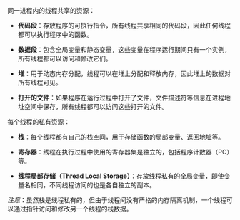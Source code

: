 
同一进程内的线程共享的资源：

- **代码段**：存放程序的可执行指令，所有线程共享相同的代码段，因此任何线程都可以执行程序中的函数。

- **数据段**：包含全局变量和静态变量，这些变量在程序运行期间只有一个实例，所有线程都可以访问和修改它们。

- **堆**：用于动态内存分配，线程可以在堆上分配和释放内存，因此堆上的数据对所有线程可见。

- **打开的文件**：如果程序在运行过程中打开了文件，文件描述符等信息在进程地址空间中保存，所有线程都可以访问这些打开的文件。

每个线程的私有资源：

- **栈**：每个线程都有自己的栈空间，用于存储函数的局部变量、返回地址等。

- **寄存器**：线程在执行过程中使用的寄存器集是独立的，包括程序计数器（PC）等。

- **线程局部存储（Thread Local Storage）**：存放线程私有的全局变量，即使变量名相同，不同线程访问的也是各自独立的副本。

*注意*：虽然栈是线程私有的，但由于线程间没有严格的内存隔离机制，一个线程可以通过指针访问和修改另一个线程的栈数据。

